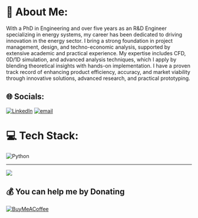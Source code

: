 # 💫 About Me:
With a PhD in Engineering and over five years as an R&D Engineer specializing in energy systems, my career has been dedicated to driving innovation in the energy sector. I bring a strong foundation in project management, design, and techno-economic analysis, supported by extensive academic and practical experience. My expertise includes CFD, 0D/1D simulation, and advanced analysis techniques, which I apply by blending theoretical insights with hands-on implementation. I have a proven track record of enhancing product efficiency, accuracy, and market viability through innovative solutions, advanced research, and practical prototyping.


## 🌐 Socials:
[![LinkedIn](https://img.shields.io/badge/LinkedIn-%230077B5.svg?logo=linkedin&logoColor=white)](https://linkedin.com/in/www.linkedin.com/in/slawosz-kleszcz) [![email](https://img.shields.io/badge/Email-D14836?logo=gmail&logoColor=white)](mailto:kleszcz.slawosz@gmail.com) 

# 💻 Tech Stack:
![Python](https://img.shields.io/badge/python-3670A0?style=for-the-badge&logo=python&logoColor=ffdd54)

---
[![](https://visitcount.itsvg.in/api?id=drSKleszcz&icon=0&color=0)](https://visitcount.itsvg.in)

  ## 💰 You can help me by Donating
  [![BuyMeACoffee](https://img.shields.io/badge/Buy%20Me%20a%20Coffee-ffdd00?style=for-the-badge&logo=buy-me-a-coffee&logoColor=black)](https://buymeacoffee.com/https://buymeacoffee.com/drskleszcz) 

  
<!-- Proudly created with GPRM ( https://gprm.itsvg.in ) -->
